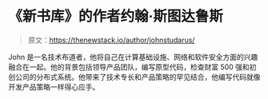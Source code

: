 # 《新书库》的作者约翰·斯图达鲁斯

> 原文：<https://thenewstack.io/author/johnstudarus/>

John 是一名技术布道者，他将自己在计算基础设施、网络和软件安全方面的兴趣融合在一起。他的背景包括领导产品团队，编写原型代码，检查财富 500 强和初创公司的分布式系统。他带来了技术专长和产品策略的罕见结合，他编写代码就像开发产品策略一样得心应手。